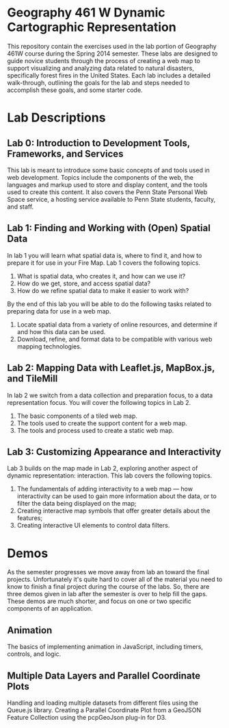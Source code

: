 Geography 461 W Dynamic Cartographic Representation
===================================================

This repository contain the exercises used in the lab portion of Geography 461W course during the Spring 2014 semester. These labs are designed to guide novice students through the process of creating a web map to support visualizing and analyzing data related to natural disasters, specifically forest fires in the United States. Each lab includes a detailed walk-through, outlining the goals for the lab and steps needed to accomplish these goals, and some starter code.



# Lab Descriptions

## Lab 0: Introduction to Development Tools, Frameworks, and Services

This lab is meant to introduce some basic concepts of and tools used in web development. Topics include the components of the web, the languages and markup used to store and display content, and the tools used to create this content. It also covers the Penn State Personal Web Space service, a hosting service available to Penn State students, faculty, and staff. 

## Lab 1: Finding and Working with (Open) Spatial Data

In lab 1 you will learn what spatial data is, where to find it, and how to prepare it for use in your Fire Map. Lab 1 covers the following topics. 

1. What is spatial data, who creates it, and how can we use it?
2. How do we get, store, and access spatial data?
3. How do we refine spatial data to make it easier to work with?

By the end of this lab you will be able to do the following tasks related to preparing data for use in a web map. 

1. Locate spatial data from a variety of online resources, and determine if and how this data can be used.
2. Download, refine, and format data to be compatible with various web mapping technologies.

## Lab 2: Mapping Data with Leaflet.js, MapBox.js, and TileMill

In lab 2 we switch from a data collection and preparation focus, to a data representation focus. You will cover the following topics in Lab 2. 

1. The basic components of a tiled web map.
2. The tools used to create the support content for a web map. 
3. The tools and process used to create a static web map. 

## Lab 3: Customizing Appearance and Interactivity 

Lab 3 builds on the map made in Lab 2, exploring another aspect of dynamic representation: interaction. This lab covers the following topics. 

1. The fundamentals of adding interactivity to a web map &mdash; how interactivity can be used to gain more information about the data, or to filter the data being displayed on the map;
2. Creating interactive map symbols that offer greater details about the features;
3. Creating interactive UI elements to control data filters.



# Demos

As the semester progresses we move away from lab an toward the final projects. Unfortunately it's quite hard to cover all of the material you need to know to finish a final project during the course of the labs. So, there are three demos given in lab after the semester is over to help fill the gaps. These demos are much shorter, and focus on one or two specific components of an application. 

## Animation 

The basics of implementing animation in JavaScript, including timers, controls, and logic.

## Multiple Data Layers and Parallel Coordinate Plots

Handling and loading multiple datasets from different files using the Queue.js library. Creating a Parallel Coordinate Plot from a GeoJSON Feature Collection using the pcpGeoJson plug-in for D3.